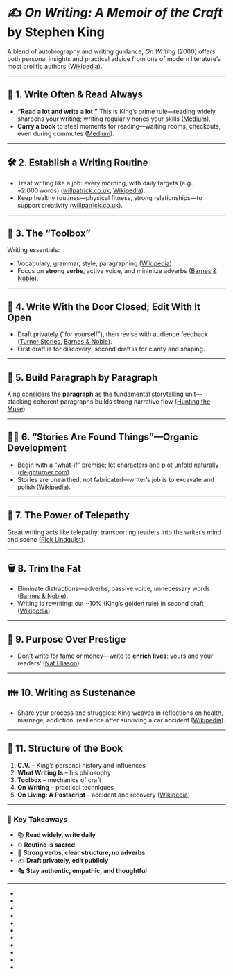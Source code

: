 
# ✍️ *On Writing: A Memoir of the Craft* by Stephen King

A blend of autobiography and writing guidance, *On Writing* (2000) offers both personal insights and practical advice from one of modern literature’s most prolific authors ([Wikipedia][1]).

---

## 🧩 1. Write Often & Read Always

* **“Read a lot and write a lot.”** This is King’s prime rule—reading widely sharpens your writing; writing regularly hones your skills ([Medium][2]).
* **Carry a book** to steal moments for reading—waiting rooms, checkouts, even during commutes ([Medium][2]).

---

## 🛠️ 2. Establish a Writing Routine

* Treat writing like a job: every morning, with daily targets (e.g., \~2,000 words) ([willpatrick.co.uk][3], [Wikipedia][4]).
* Keep healthy routines—physical fitness, strong relationships—to support creativity ([willpatrick.co.uk][3]).

---

## 🔧 3. The “Toolbox”

Writing essentials:

* Vocabulary, grammar, style, paragraphing ([Wikipedia][1]).
* Focus on **strong verbs**, active voice, and minimize adverbs ([Barnes & Noble][5]).

---

## 🧠 4. Write With the Door Closed; Edit With It Open

* Draft privately (“for yourself”), then revise with audience feedback ([Turner Stories][6], [Barnes & Noble][5]).
* First draft is for discovery; second draft is for clarity and shaping.

---

## 🧱 5. Build Paragraph by Paragraph

King considers the **paragraph** as the fundamental storytelling unit—stacking coherent paragraphs builds strong narrative flow ([Hunting the Muse][7]).

---

## 🧎‍♂️ 6. “Stories Are Found Things”—Organic Development

* Begin with a “what-if” premise; let characters and plot unfold naturally ([rleighturner.com][8]).
* Stories are unearthed, not fabricated—writer’s job is to excavate and polish ([Wikipedia][9]).

---

## 💬 7. The Power of Telepathy

Great writing acts like telepathy: transporting readers into the writer’s mind and scene ([Rick Lindquist][10]).

---

## 🗑️ 8. Trim the Fat

* Eliminate distractions—adverbs, passive voice, unnecessary words ([Barnes & Noble][5]).
* Writing is rewriting: cut \~10% (King’s golden rule) in second draft ([Wikipedia][4]).

---

## 🧬 9. Purpose Over Prestige

* Don’t write for fame or money—write to **enrich lives**: yours and your readers’ ([Nat Eliason][11]).

---

## 👪 10. Writing as Sustenance

* Share your process and struggles: King weaves in reflections on health, marriage, addiction, resilience after surviving a car accident ([Wikipedia][1]).

---

## 📅 11. Structure of the Book

1. **C.V.** – King’s personal history and influences
2. **What Writing Is** – his philosophy
3. **Toolbox** – mechanics of craft
4. **On Writing** – practical techniques
5. **On Living: A Postscript** – accident and recovery ([Wikipedia][1])

---

### 📝 Key Takeaways

* 📚 **Read widely, write daily**
* ⏰ **Routine is sacred**
* 🎯 **Strong verbs, clear structure, no adverbs**
* ✍️ **Draft privately, edit publicly**
* 🎭 **Stay authentic, empathic, and thoughtful**

---

- [1]: https://en.wikipedia.org/wiki/On_Writing%3A_A_Memoir_of_the_Craft?utm_source=chatgpt.com "On Writing: A Memoir of the Craft"
- [2]: https://marygoodbooks.medium.com/on-writing-stephen-kings-advice-to-young-writers-5407e9a90da0?utm_source=chatgpt.com "On Writing: Stephen King's writing tips to remember |"
- [3]: https://www.willpatrick.co.uk/notes/on-writing-stephen-king?utm_source=chatgpt.com "On Writing | Summary & Notes - Will Patrick"
- [4]: https://it.wikipedia.org/wiki/On_Writing%3A_Autobiografia_di_un_mestiere?utm_source=chatgpt.com "On Writing: Autobiografia di un mestiere"
- [5]: https://www.barnesandnoble.com/blog/stephen-kings-top-20-rules-for-writers/?utm_source=chatgpt.com "Stephen King's Top 20 Rules For Writers - B&N Reads"
- [6]: https://www.turnerstories.com/book-reviews/2019/1/9/12-lessons-on-writing-by-stephen-king?utm_source=chatgpt.com "12 Lessons on Writing by Stephen King - Turner Stories"
- [7]: https://huntingthemuse.net/library/stephen-kings-writing-routine?utm_source=chatgpt.com "Stephen King's Writing Routine: 10 Lessons in Being Prolific"
- [8]: https://rleighturner.com/stephen-king-on-writing/?utm_source=chatgpt.com "Stephen King on writing: plan your book in advance, or not?"
- [9]: https://en.wikipedia.org/wiki/Stephen_King?utm_source=chatgpt.com "Stephen King"
- [10]: https://www.ricklindquist.com/notes/notes-and-takeaways-from-on-writing?utm_source=chatgpt.com "Notes and Takeaways from On Writing by Stephen King"
- [11]: https://www.nateliason.com/notes/writing-stephen-king?utm_source=chatgpt.com "On Writing by Stephen King: Notes and Review | Nat Eliason"
